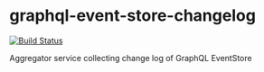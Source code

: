 # graphql-event-store-changelog

[![Build Status](https://travis-ci.org/graphql-services/graphql-event-store-changelog.svg?branch=master)](https://travis-ci.org/graphql-services/graphql-event-store-changelog)

Aggregator service collecting change log of GraphQL EventStore